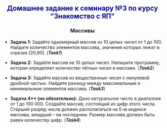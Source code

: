 ## <div style="text-align: center; color: darkblue">Домашнее задание к семинару №3 по курсу "Знакомство с ЯП"</div>

### <div style="text-align: center;">Массивы</div>

* **Задача 1:** Задайте одномерный массив из 10 целых чисел от 1 до 100. Найдите количество элементов массива, значения которых лежат в отрезке [20,90]. (***Task1***)

* **Задача 2:** Задайте массив на 10 целых чисел. Напишите программу, которая определяет количество чётных чисел в массиве. (***Task2***)

* **Задача 3:** Задайте массив из вещественных чисел с ненулевой дробной частью. Найдите разницу между максимальным и минимальным элементов массива.  (***Task3***)

* __Задача 4** (не обязательно):__ Дано натуральное число в диапазоне от 1 до 100 000. Создайте массив, состоящий из цифр этого числа. Старший разряд числа должен располагаться на 0-м индексе массива, младший – на последнем. Размер массива должен быть равен количеству цифр.  (***Task4***)